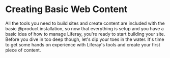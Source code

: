 # Creating Basic Web Content

All the tools you need to build sites and create content are included with the
basic @product installation, so now that everything is setup and you have a 
basic idea of how to manage Liferay, you're ready to start building your site. 
Before you dive in too deep though, let's dip your toes in the water. It's time
to get some hands on experience with Liferay's tools and create your first piece
of content.